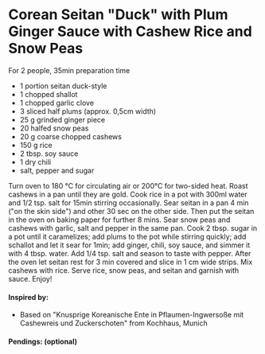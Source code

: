# Corean Seitan "Duck" with Plum Ginger Sauce with Cashew Rice and Snow Peas
For 2 people, 35min preparation time 

* 1 portion seitan duck-style 
* 1 chopped shallot
* 1 chopped garlic clove
* 3 sliced half plums (approx. 0,5cm width)
* 25 g grinded ginger piece
* 20 halfed snow peas
* 20 g coarse chopped cashews
* 150 g rice
* 2 tbsp. soy sauce
* 1 dry chili
* salt, pepper and sugar

Turn oven to 180 °C for circulating air or 200°C  for two-sided heat. Roast cashews in a pan until they are gold. Cook rice in a pot with 300ml water and 1/2 tsp. salt for 15min stirring occasionally.
Sear seitan in a pan 4 min ("on the skin side") and other 30 sec on the other side. Then put the seitan in the oven on baking paper for further 8 mins. Sear snow peas and cashews with garlic, salt and pepper in the same pan.
Cook 2 tbsp. sugar in a pot until it caramelizes; add plums to the pot while stirring quickly; add schallot and let it sear for 1min; add ginger, chili, soy sauce, and simmer it with 4 tbsp. water. 
Add 1/4 tsp. salt and season to taste with pepper. After the oven let seitan rest for 3 min covered and slice in 1 cm wide strips. Mix cashews with rice. Serve rice, snow peas, and seitan and garnish with sauce. Enjoy!

#### Inspired by: 
* Based on "Knusprige Koreanische Ente in Pflaumen-Ingwersoße mit Cashewreis und Zuckerschoten" from Kochhaus, Munich

#### Pendings: (optional)
